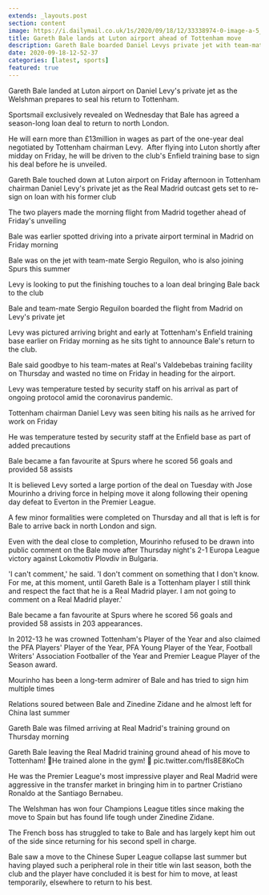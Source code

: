 ```yaml
---
extends: _layouts.post
section: content
image: https://i.dailymail.co.uk/1s/2020/09/18/12/33338974-0-image-a-5_1600429557199.jpg 
title: Gareth Bale lands at Luton airport ahead of Tottenham move 
description: Gareth Bale boarded Daniel Levys private jet with team-mate Sergio Reguilon and the pair landed at Luton Airport shortly after midday as they prepare to sign their contracts with Spurs. 
date: 2020-09-18-12-52-37 
categories: [latest, sports] 
featured: true 
--- 
```

Gareth Bale landed at Luton airport on Daniel Levy's private jet as the Welshman prepares to seal his return to Tottenham. 

Sportsmail exclusively revealed on Wednesday that Bale has agreed a season-long loan deal to return to north London.

He will earn more than £13million in wages as part of the one-year deal negotiated by Tottenham chairman Levy.  After flying into Luton shortly after midday on Friday, he will be driven to the club's Enfield training base to sign his deal before he is unveiled.

Gareth Bale touched down at Luton airport on Friday afternoon in Tottenham chairman Daniel Levy's private jet as the Real Madrid outcast gets set to re-sign on loan with his former club

The two players made the morning flight from Madrid together ahead of Friday's unveiling 

 Bale was earlier spotted driving into a private airport terminal in Madrid on Friday morning

Bale was on the jet with team-mate Sergio Reguilon, who is also joining Spurs this summer

Levy is looking to put the finishing touches to a loan deal bringing Bale back to the club 

Bale and team-mate Sergio Reguilon boarded the flight from Madrid on Levy's private jet

Levy was pictured arriving bright and early at Tottenham's Enfield training base earlier on Friday morning as he sits tight to announce Bale's return to the club.  

Bale said goodbye to his team-mates at Real's Valdebebas training facility on Thursday and wasted no time on Friday in heading for the airport.  

Levy was temperature tested by security staff on his arrival as part of ongoing protocol amid the coronavirus pandemic.  

Tottenham chairman Daniel Levy was seen biting his nails as he arrived for work on Friday

He was temperature tested by security staff at the Enfield base as part of added precautions

Bale became a fan favourite at Spurs where he scored 56 goals and provided 58 assists

It is believed Levy sorted a large portion of the deal on Tuesday with Jose Mourinho a driving force in helping move it along following their opening day defeat to Everton in the Premier League. 

A few minor formalities were completed on Thursday and all that is left is for Bale to arrive back in north London and sign. 

Even with the deal close to completion, Mourinho refused to be drawn into public comment on the Bale move after Thursday night's 2-1 Europa League victory against Lokomotiv Plovdiv in Bulgaria.

'I can't comment,' he said. 'I don't comment on something that I don't know. For me, at this moment, until Gareth Bale is a Tottenham player I still think and respect the fact that he is a Real Madrid player. I am not going to comment on a Real Madrid player.'  

Bale became a fan favourite at Spurs where he scored 56 goals and provided 58 assists in 203 appearances.

In 2012-13 he was crowned Tottenham's Player of the Year and also claimed the PFA Players' Player of the Year, PFA Young Player of the Year, Football Writers' Association Footballer of the Year and Premier League Player of the Season award. 

Mourinho has been a long-term admirer of Bale and has tried to sign him multiple times

Relations soured between Bale and Zinedine Zidane and he almost left for China last summer

Gareth Bale was filmed arriving at Real Madrid's training ground on Thursday morning

Gareth Bale leaving the Real Madrid training ground ahead of his move to Tottenham! 👀He trained alone in the gym! 💪 pic.twitter.com/fIs8E8KoCh

He was the Premier League's most impressive player and Real Madrid were aggressive in the transfer market in bringing him in to partner Cristiano Ronaldo at the Santiago Bernabeu. 

The Welshman has won four Champions League titles since making the move to Spain but has found life tough under Zinedine Zidane. 

The French boss has struggled to take to Bale and has largely kept him out of the side since returning for his second spell in charge. 

Bale saw a move to the Chinese Super League collapse last summer but having played such a peripheral role in their title win last season, both the club and the player have concluded it is best for him to move, at least temporarily, elsewhere to return to his best.  


